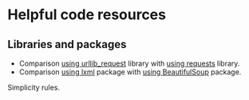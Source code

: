 # Helpful code resources

## Libraries and packages

* Comparison [using urllib_request](using_urllib_request.py) library with [using requests](using_requests.py) library.
* Comparison [using lxml](using_lxml.py) package with [using BeautifulSoup](using_beautifulsoup.py) package.

Simplicity rules.